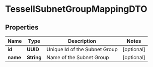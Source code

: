 

# TessellSubnetGroupMappingDTO


## Properties

Name | Type | Description | Notes
------------ | ------------- | ------------- | -------------
**id** | **UUID** | Unique Id of the Subnet Group |  [optional]
**name** | **String** | Name of the Subnet Group |  [optional]



